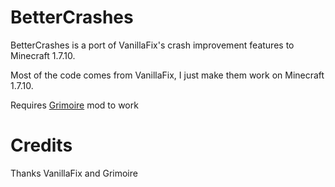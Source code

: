 # BetterCrashes

BetterCrashes is a port of VanillaFix's crash improvement features to Minecraft 1.7.10.

Most of the code comes from VanillaFix, I just make them work on Minecraft 1.7.10.

Requires [Grimoire](https://github.com/CrucibleMC/Grimoire) mod to work

# Credits 
Thanks VanillaFix and Grimoire